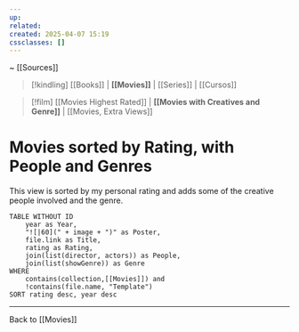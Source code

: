```yaml
---
up: 
related: 
created: 2025-04-07 15:19
cssclasses: []
---
```

~ [[Sources]] 

> [!kindling] [[Books]] | **[[Movies]]** | [[Series]] | [[Cursos]] 

> [!film] [[Movies Highest Rated]] | **[[Movies with Creatives and Genre]]** | [[Movies, Extra Views]] 
> 

# Movies sorted by Rating, with People and Genres

This view is sorted by my personal rating and adds some of the creative people involved and the genre.

```dataview
TABLE WITHOUT ID
	year as Year,
	"![|60](" + image + ")" as Poster,
	file.link as Title,
	rating as Rating,
	join(list(director, actors)) as People,
	join(list(showGenre)) as Genre
WHERE
	contains(collection,[[Movies]]) and
	!contains(file.name, "Template")
SORT rating desc, year desc
```

---

Back to [[Movies]] 